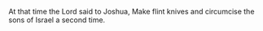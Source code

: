 At that time the Lord said to Joshua, Make flint knives and circumcise the sons of Israel a second time.

